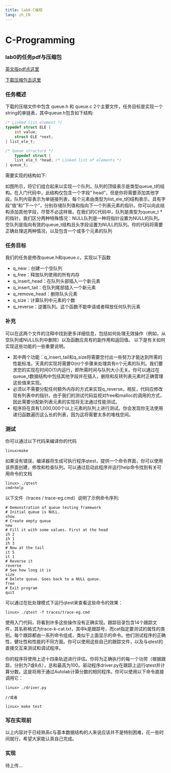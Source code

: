```yaml
---
title: lab0-C编程
lang: zh_CN
---
```


# C-Programming

### lab0的任务pdf与压缩包
[英文版pdf点这里](http://www.cs.cmu.edu/afs/cs/academic/class/15213-f17/www/labs/cprogramminglab.pdf)

[下载压缩包击这里](http://www.cs.cmu.edu/afs/cs/academic/class/15213-f17/www/labs/cprogramminglab-handout.tar)

### 任务概述

下载的压缩文件中包含 queue.h 和 queue.c 2个主要文件，任务目标是实现一个string的单链表，其中queue.h包含如下结构:

```c
/* Linked list element */
typedef struct ELE {
    int value;
    struct ELE *next;
} list_ele_t;

/* Queue structure */
    typedef struct {
    list_ele_t *head; /* Linked list of elements */
} queue_t;
```

需要实现的结构如下:
<img :src="$withBase('/images/lab0-1.png')">

如图所示，将它们组合起来以实现一个队列。队列的顶级表示是类型queue_t的结构。在入门代码中，此结构仅包含一个字段“ head”，但是你将需要添加其他字段。队列内容表示为单链接列表，每个元素由类型为list_ele_t的结构表示，具有字段“值”和“下一个”，分别存储队列值和指向下一个列表元素的指针。你可以向此结构添加其他字段，尽管不必这样做。在我们的C代码中，队列是类型为queue_t *的指针。我们区分两种特殊情况：NULL队列是一种将指针设置为NULL的队列。空队列是指向有效的queue_t结构且头字段设置为NULL的队列。你的代码将需要正确处理这两种情况，以及包含一个或多个元素的队列

### 任务目标
我们的任务是修改queue.h和queue.c，实现以下函数

- q_new：创建一个空队列
- q_free：释放队列使用的所有内存
- q_insert_head：在队列头部插入一个新元素
- q_insert_tail：在队列尾部插入一个新元素
- q_remove_head：删除队头元素
- q_size：计算队列中元素的个数
- q_reverse：逆置队列。这个函数不能申请或者释放任何队列元素

### 补充

可以在这两个文件的注释中找到更多详细信息，包括如何处理无效操作（例如，从空队列或NULL队列中删除）以及函数应具有的副作用和返回值。
以下是有关如何实现这些功能的一些重要说明。 
- 其中两个功能：q_insert_tail和q_size将需要您付出一些努力才能达到所需的性能标准。天真的实现将需要O(n)个步骤来处理具有n个元素的队列。我们要求您的实现在时间O(1)内运行，即所需时间与队列大小无关。你可以通过在queue_t数据结构中包括其他字段并在插入，删除和反转列表元素时正确管理这些值来实现。 
- 必须以不需要分配任何额外内存的方式来实现q_reverse。相反，代码应修改现有列表中的指针。由于我们的测试代码监视对free和malloc的调用的方式，因此需要分配新列表元素的实现将无法通过性能测试。 
- 程序将在具有1,000,000个以上元素的队列上进行测试。你会发现你无法使用递归函数遍历这么长的列表，因为这将需要太多的堆栈空间。

### 测试

你可以通过以下代码来编译你的代码
```shell
linux>make
```

如果没有错误，编译器将生成可执行程序qtest，提供一个命令界面，你可以使用该界面创建，修改和检查队列。可以通过启动此程序并运行help命令找到有关可用命令的文档
```shell
linux> ./qtest
cmd>help
```

以下文件（traces / trace-eg.cmd）说明了示例命令序列:
```shell
# Demonstration of queue testing framework
# Initial queue is NULL.
show
# Create empty queue
new
# Fill it with some values. First at the head
ih 2
ih 1
ih 3
# Now at the tail
it 5
it 1
# Reverse it
reverse
# See how long it is
size
# Delete queue. Goes back to a NULL queue.
free
# Exit program
quit
```

可以通过在批处理模式下运行qtest来查看这些命令的效果：
```shell
linux> ./qtest -f traces/trace-eg.cmd
```

使用入门代码，将看到许多这些操作没有正确实现。跟踪目录包含14个跟踪文件，其名称格式为trace-k-cat.txt，其中k是跟踪号，而cat指定要测试的属性的类别。每个跟踪都由一系列命令组成，类似于上面显示的命令。他们测试程序的正确性，健壮性和性能的不同方面。你可以使用这些自己的跟踪文件，以及与qtest的直接交互来测试和调试程序。

你的程序将使用上述十四条轨迹进行评估。你将为正确执行的每一个功劳（根据跟踪，分别为7或8点），总和最高为100。驱动程序driver.py在跟踪上运行qtest并计算分数。这是将用于通过Autolab计算分数的相同程序。你可以使用以下命令直接调用它：
```shell
linux> ./driver.py

//或者

linux> make test
```

### 写在实现前

以上内容对于已经熟系c与基本数据结构的人来说应该并不是特别困难，花一些时间就行，希望大家能认真自己完成。

### 实现

待上传...